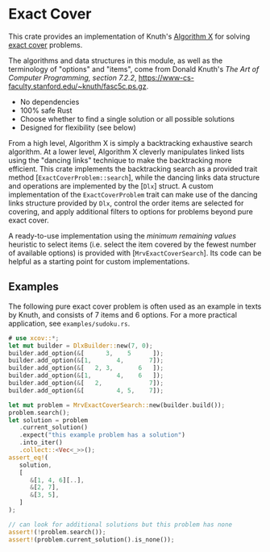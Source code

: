 # Exact Cover

This crate provides an implementation of Knuth's [Algorithm X] for solving
[exact cover] problems.

The algorithms and data structures in this module, as well as the
terminology of "options" and "items", come from Donald Knuth's <cite>The Art
of Computer Programming, section 7.2.2</cite>,
<https://www-cs-faculty.stanford.edu/~knuth/fasc5c.ps.gz>.

[Algorithm X]: https://en.wikipedia.org/wiki/Knuth%27s_Algorithm_X
[exact cover]: https://en.wikipedia.org/wiki/Exact_cover

* No dependencies
* 100% safe Rust
* Choose whether to find a single solution or all possible solutions
* Designed for flexibility (see below)

From a high level, Algorithm X is simply a backtracking exhaustive search
algorithm. At a lower level, Algorithm X cleverly manipulates linked lists using
the "dancing links" technique to make the backtracking more efficient. This
crate implements the backtracking search as a provided trait method
[`ExactCoverProblem::search`], while the dancing links data structure
and operations are implemented by the [`Dlx`] struct. A custom implementation of
the `ExactCoverProblem` trait can make use of the dancing links structure
provided by `Dlx`, control the order items are selected for covering, and apply
additional filters to options for problems beyond pure exact cover.

A ready-to-use implementation using the *minimum remaining values* heuristic to
select items (i.e. select the item covered by the fewest number of available
options) is provided with [`MrvExactCoverSearch`]. Its code can be helpful as a
starting point for custom implementations.

## Examples

The following pure exact cover problem is often used as an example in texts by
Knuth, and consists of 7 items and 6 options. For a more practical application,
see `examples/sudoku.rs`.

```rust
# use xcov::*;
let mut builder = DlxBuilder::new(7, 0);
builder.add_option(&[      3,    5      ]);
builder.add_option(&[1,       4,       7]);
builder.add_option(&[   2, 3,       6   ]);
builder.add_option(&[1,       4,    6   ]);
builder.add_option(&[   2,             7]);
builder.add_option(&[         4, 5,    7]);

let mut problem = MrvExactCoverSearch::new(builder.build());
problem.search();
let solution = problem
   .current_solution()
   .expect("this example problem has a solution")
   .into_iter()
   .collect::<Vec<_>>();
assert_eq!(
   solution,
   [
      &[1, 4, 6][..],
      &[2, 7],
      &[3, 5],
   ]
);

// can look for additional solutions but this problem has none
assert!(!problem.search());
assert!(problem.current_solution().is_none());
```
